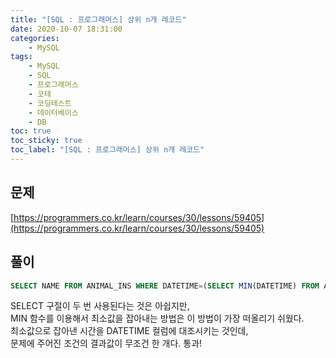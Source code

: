 ```yaml
---
title: "[SQL : 프로그래머스] 상위 n개 레코드"
date: 2020-10-07 18:31:00
categories:
    - MySQL
tags:
    - MySQL
    - SQL
    - 프로그래머스
    - 코테
    - 코딩테스트
    - 데이터베이스
    - DB
toc: true
toc_sticky: true
toc_label: "[SQL : 프로그래머스] 상위 n개 레코드"
---
```

## 문제
[https://programmers.co.kr/learn/courses/30/lessons/59405](https://programmers.co.kr/learn/courses/30/lessons/59405)
## 풀이
```SQL
SELECT NAME FROM ANIMAL_INS WHERE DATETIME=(SELECT MIN(DATETIME) FROM ANIMAL_INS)
```
SELECT 구절이 두 번 사용된다는 것은 아쉽지만,  
MIN 함수를 이용해서 최소값을 잡아내는 방법은 이 방법이 가장 떠올리기 쉬웠다.  
최소값으로 잡아낸 시간을 DATETIME 컬럼에 대조시키는 것인데,  
문제에 주어진 조건의 결과값이 무조건 한 개다. 통과!